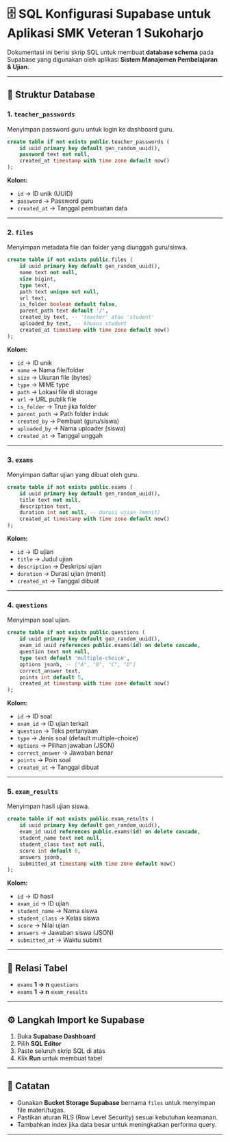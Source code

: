 # 🗄️ SQL Konfigurasi Supabase untuk Aplikasi SMK Veteran 1 Sukoharjo

Dokumentasi ini berisi skrip SQL untuk membuat **database schema** pada Supabase yang digunakan oleh aplikasi **Sistem Manajemen Pembelajaran & Ujian**.

---

## 📂 Struktur Database

### 1. `teacher_passwords`
Menyimpan password guru untuk login ke dashboard guru.

```sql
create table if not exists public.teacher_passwords (
    id uuid primary key default gen_random_uuid(),
    password text not null,
    created_at timestamp with time zone default now()
);
```

**Kolom:**
- `id` → ID unik (UUID)
- `password` → Password guru
- `created_at` → Tanggal pembuatan data

---

### 2. `files`
Menyimpan metadata file dan folder yang diunggah guru/siswa.

```sql
create table if not exists public.files (
    id uuid primary key default gen_random_uuid(),
    name text not null,
    size bigint,
    type text,
    path text unique not null,
    url text,
    is_folder boolean default false,
    parent_path text default '/',
    created_by text, -- 'teacher' atau 'student'
    uploaded_by text, -- khusus student
    created_at timestamp with time zone default now()
);
```

**Kolom:**
- `id` → ID unik
- `name` → Nama file/folder
- `size` → Ukuran file (bytes)
- `type` → MIME type
- `path` → Lokasi file di storage
- `url` → URL publik file
- `is_folder` → True jika folder
- `parent_path` → Path folder induk
- `created_by` → Pembuat (guru/siswa)
- `uploaded_by` → Nama uploader (siswa)
- `created_at` → Tanggal unggah

---

### 3. `exams`
Menyimpan daftar ujian yang dibuat oleh guru.

```sql
create table if not exists public.exams (
    id uuid primary key default gen_random_uuid(),
    title text not null,
    description text,
    duration int not null, -- durasi ujian (menit)
    created_at timestamp with time zone default now()
);
```

**Kolom:**
- `id` → ID ujian
- `title` → Judul ujian
- `description` → Deskripsi ujian
- `duration` → Durasi ujian (menit)
- `created_at` → Tanggal dibuat

---

### 4. `questions`
Menyimpan soal ujian.

```sql
create table if not exists public.questions (
    id uuid primary key default gen_random_uuid(),
    exam_id uuid references public.exams(id) on delete cascade,
    question text not null,
    type text default 'multiple-choice',
    options jsonb, -- ["A", "B", "C", "D"]
    correct_answer text,
    points int default 5,
    created_at timestamp with time zone default now()
);
```

**Kolom:**
- `id` → ID soal
- `exam_id` → ID ujian terkait
- `question` → Teks pertanyaan
- `type` → Jenis soal (default multiple-choice)
- `options` → Pilihan jawaban (JSON)
- `correct_answer` → Jawaban benar
- `points` → Poin soal
- `created_at` → Tanggal dibuat

---

### 5. `exam_results`
Menyimpan hasil ujian siswa.

```sql
create table if not exists public.exam_results (
    id uuid primary key default gen_random_uuid(),
    exam_id uuid references public.exams(id) on delete cascade,
    student_name text not null,
    student_class text not null,
    score int default 0,
    answers jsonb,
    submitted_at timestamp with time zone default now()
);
```

**Kolom:**
- `id` → ID hasil
- `exam_id` → ID ujian
- `student_name` → Nama siswa
- `student_class` → Kelas siswa
- `score` → Nilai ujian
- `answers` → Jawaban siswa (JSON)
- `submitted_at` → Waktu submit

---

## 🔗 Relasi Tabel
- `exams` **1 → n** `questions`
- `exams` **1 → n** `exam_results`

---

## ⚙️ Langkah Import ke Supabase
1. Buka **Supabase Dashboard**
2. Pilih **SQL Editor**
3. Paste seluruh skrip SQL di atas
4. Klik **Run** untuk membuat tabel

---

## 📌 Catatan
- Gunakan **Bucket Storage Supabase** bernama `files` untuk menyimpan file materi/tugas.
- Pastikan aturan RLS (Row Level Security) sesuai kebutuhan keamanan.
- Tambahkan index jika data besar untuk meningkatkan performa query.

---

